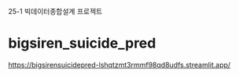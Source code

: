 25-1 빅데이터종합설계 프로젝트 

# bigsiren_suicide_pred
https://bigsirensuicidepred-lshqtzmt3rmmf98qd8udfs.streamlit.app/

